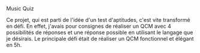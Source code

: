 Music Quiz

Ce projet, qui est parti de l'idée d'un test d'aptitudes, c'est vite transformé en défi. En effet, j'avais pour consignes de réaliser un QCM avec 4 possibilités de réponses et une réponse possible en utilisant le langage que je désirais.
Le principale défi était de réaliser un QCM fonctionnel et élégant en 5h.